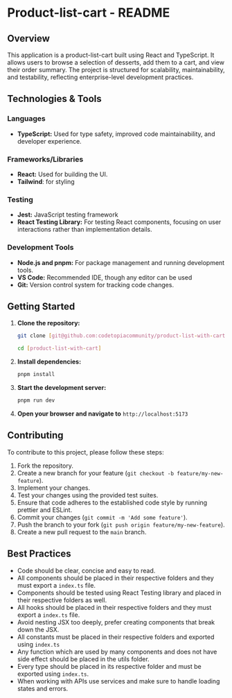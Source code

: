# Product-list-cart - README

## Overview

This application is a product-list-cart built using React and TypeScript. It allows users to browse a selection of desserts, add them to a cart, and view their order summary. The project is structured for scalability, maintainability, and testability, reflecting enterprise-level development practices.

## Technologies & Tools

### Languages

*   **TypeScript:** Used for type safety, improved code maintainability, and developer experience.

### Frameworks/Libraries

*   **React:**  Used for building the UI.
*   **Tailwind**: for styling 

### Testing
*   **Jest:** JavaScript testing framework
*   **React Testing Library:**  For testing React components, focusing on user interactions rather than implementation details.

### Development Tools

*   **Node.js and pnpm:** For package management and running development tools.
*   **VS Code:** Recommended IDE, though any editor can be used
*   **Git:** Version control system for tracking code changes.

## Getting Started

1.  **Clone the repository:**
    ```bash
    git clone [git@github.com:codetopiacommunity/product-list-with-cart.git]
    ```
    ```bash
    cd [product-list-with-cart]
    ```
2.  **Install dependencies:**
    ```bash
    pnpm install  
    ```
3.  **Start the development server:**
    ```bash
    pnpm run dev  
    ```
4.  **Open your browser and navigate to** `http://localhost:5173`

## Contributing

To contribute to this project, please follow these steps:

1.  Fork the repository.
2.  Create a new branch for your feature (`git checkout -b feature/my-new-feature`).
3.  Implement your changes.
4.  Test your changes using the provided test suites.
5.  Ensure that code adheres to the established code style by running prettier and ESLint.
6.  Commit your changes (`git commit -m 'Add some feature'`).
7.  Push the branch to your fork (`git push origin feature/my-new-feature`).
8.  Create a new pull request to the `main` branch.
## Best Practices
*  Code should be clear, concise and easy to read.
* All components should be placed in their respective folders and they must export a `index.ts` file.
* Components should be tested using React Testing library and placed in their respective folders as well.
* All hooks should be placed in their respective folders and they must export a `index.ts` file.
* Avoid nesting JSX too deeply, prefer creating components that break down the JSX.
*  All constants must be placed in their respective folders and exported using `index.ts`
* Any function which are used by many components and does not have side effect should be placed in the utils folder.
* Every type should be placed in its respective folder and must be exported using `index.ts`.
* When working with APIs use services and make sure to handle loading states and errors.
